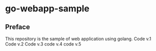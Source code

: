 # go-webapp-sample



## Preface
This repository is the sample of web application using golang.
Code v.1
Code v.2
Code v.3
code v.4
code v.5

